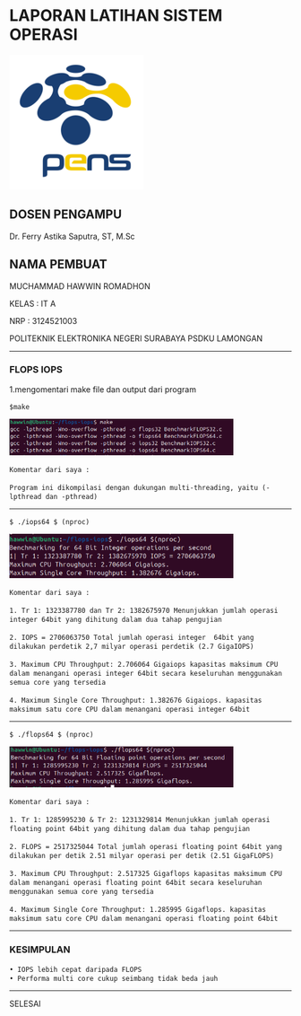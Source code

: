 # LAPORAN LATIHAN SISTEM OPERASI

<img src="pngegg.png" width="240">


## DOSEN PENGAMPU
Dr. Ferry Astika Saputra, ST, M.Sc

## NAMA PEMBUAT
MUCHAMMAD HAWWIN ROMADHON

KELAS : IT A

NRP : 3124521003

POLITEKNIK ELEKTRONIKA NEGERI SURABAYA PSDKU LAMONGAN

---

### FLOPS IOPS

1.mengomentari make file dan output dari program

    $make
  	
  <img src="flopsiops1.PNG" width="400">

    Komentar dari saya :
   
    Program ini dikompilasi dengan dukungan multi-threading, yaitu (-lpthread dan -pthread)

---
    
    $ ./iops64 $ (nproc)

  <img src="flopsiops2.PNG" width="400">

    Komentar dari saya : 

    1. Tr 1: 1323387780 dan Tr 2: 1382675970 Menunjukkan jumlah operasi integer 64bit yang dihitung dalam dua tahap pengujian

    2. IOPS = 2706063750 Total jumlah operasi integer  64bit yang dilakukan perdetik 2,7 milyar operasi perdetik (2.7 GigaIOPS)

    3. Maximum CPU Throughput: 2.706064 Gigaiops kapasitas maksimum CPU dalam menangani operasi integer 64bit secara keseluruhan menggunakan semua core yang tersedia

    4. Maximum Single Core Throughput: 1.382676 Gigaiops. kapasitas maksimum satu core CPU dalam menangani operasi integer 64bit

---

    $ ./flops64 $ (nproc)

   <img src="flopsiops3.PNG" width="400">

    Komentar dari saya :

    1. Tr 1: 1285995230 & Tr 2: 1231329814 Menunjukkan jumlah operasi floating point 64bit yang dihitung dalam dua tahap pengujian

    2. FLOPS = 2517325044 Total jumlah operasi floating point 64bit yang dilakukan per detik 2.51 milyar operasi per detik (2.51 GigaFLOPS)

    3. Maximum CPU Throughput: 2.517325 Gigaflops kapasitas maksimum CPU dalam menangani operasi floating point 64bit secara keseluruhan menggunakan semua core yang tersedia

    4. Maximum Single Core Throughput: 1.285995 Gigaflops. kapasitas maksimum satu core CPU dalam menangani operasi floating point 64bit

---

### KESIMPULAN

    • IOPS lebih cepat daripada FLOPS
    • Performa multi core cukup seimbang tidak beda jauh

---

SELESAI
